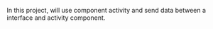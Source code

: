 In this project, will use component activity and send data between a interface and activity component.
